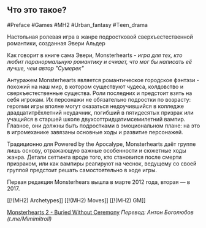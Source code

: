 ## **Что это такое?**

#Preface #Games #MH2 #Urban_fantasy #Тeen_drama

Настольная ролевая игра в жанре подростковой сверхъестественной романтики, созданная Эвери Альдер 

Как говорит в книге сама Эвери, Monsterhearts - *игра для тех, кто любит паранормальную романтику и счиает, что мог бы написать её лучше, чем автор "Сумерек"*

Антуражем Monsterhearts является романтическое городское фэнтэзи - похожий на наш мир, в котором существуют чудеса, колдовство и сверхъестественные существа. Роли последних и предстоит взять на себя игрокам. Их персонажи не обязательно подростки по возрасту: героями игры вполне могут оказаться недоучившийся в колледже двадцатитрёхлетний неудачник, погибший в пятидесятых призрак или учащийся в старшей школе двухсоттридцатимсемилетний вампир. Главное, они должны быть подростками в эмоциональном плане: на это в игромеханике завязаны основные ходы и развитие персонажей.

Традиционно для Powered by the Apocalype, Monsterhearts даёт группе лишь основу, отражающую важные особенности и сюжетные ходы жанра. Детали сеттинга вроде того, кто становится после смерти призраком, или как вампиры реагируют на чеснок, ведущему со своей группой предстоит решать самостоятельно в ходе игры.

Первая редакция Monsterhears вышла в марте 2012 года, вторая — в 2017.

[[!(MH2) Archetypes]]
[[!(MH2) Moves]]
[[!(MH2) GM]]

[Monsterhearts 2 - Buried Without Ceremony](https://buriedwithoutceremony.com/monsterhearts)
*Перевод: Антон Боголюбов (t.me/Mimimitroll)*